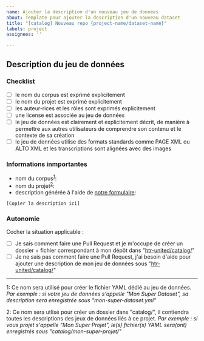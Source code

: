 ```yaml
---
name: Ajouter la description d'un nouveau jeu de données
about: Template pour ajouter la description d'un nouveau dataset
title: "[catalog] Nouveau repo {project-name/dataset-name}"
labels: project
assignees: ''

---
```


## Description du jeu de données

### Checklist
- [ ] le nom du corpus est exprimé explicitement
- [ ] le nom du projet est exprimé explicitement
- [ ] les auteur-rices et les rôles sont exprimés explicitement
- [ ] une license est associée au jeu de données
- [ ] le jeu de données est clairement et explicitement décrit, de manière à permettre aux autres utilisateurs de comprendre son contenu et le contexte de sa création
- [ ] le jeu de données utilise des formats standards comme PAGE XML ou ALTO XML et les transcriptions sont alignées avec des images

### Informations inmportantes

- nom du corpus<sup>[1](#fn1)</sup>: 
- nom du projet<sup>[2](#fn2)</sup>:
- description générée à l'aide de [notre formulaire](https://htr-united.github.io/document-your-data.html):
```
[Copier la description ici]
```

### Autonomie

Cocher la situation applicable :

- [ ] Je sais comment faire une Pull Request et je m'occupe de créer un dossier + fichier correspondant à mon dépôt dans "[htr-united/catalog/](https://github.com/HTR-United/htr-united/tree/master/catalog)"
- [ ] Je ne sais pas comment faire une Pull Request, j'ai besoin d'aide pour ajouter une description de mon jeu de données sous "[htr-united/catalog/](https://github.com/HTR-United/htr-united/tree/master/catalog)"

---

<a name="fn1">1</a>: Ce nom sera utilisé pour créer le fichier YAML dédié au jeu de données. *Par exemple : si votre jeu de données s'appelle "Mon Super Dataset", sa description sera enregistrée sous "mon-super-dataset.yml"*

<a name="fn2">2</a>: Ce nom sera utlisé pour créer un dossier dans "catalog/", il contiendra toutes les descriptions des jeux de données liés à ce projet. *Par exemple : si vous projet s'appelle "Mon Super Projet", le(s) fichier(s) YAML sera(ont) enregistrés sous "catalog/mon-super-projet/"*
